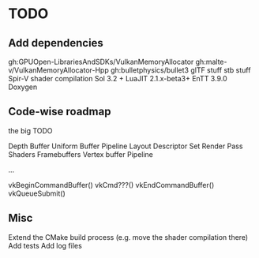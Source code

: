 # TODO

## Add dependencies

gh:GPUOpen-LibrariesAndSDKs/VulkanMemoryAllocator
gh:malte-v/VulkanMemoryAllocator-Hpp
gh:bulletphysics/bullet3
glTF stuff
stb stuff
Spir-V shader compilation
Sol 3.2 + LuaJIT 2.1.x-beta3+
EnTT 3.9.0
Doxygen

## Code-wise roadmap

the big TODO

Depth Buffer
Uniform Buffer
Pipeline Layout
Descriptor Set
Render Pass
Shaders
Framebuffers
Vertex buffer
Pipeline

...

vkBeginCommandBuffer()
vkCmd???()
vkEndCommandBuffer()
vkQueueSubmit()

## Misc

Extend the CMake build process (e.g. move the shader compilation there)
Add tests
Add log files
